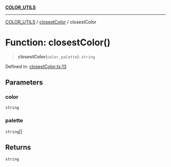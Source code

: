 [**COLOR_UTILS**](../../README.md)

***

[COLOR_UTILS](../../README.md) / [closestColor](../README.md) / closestColor

# Function: closestColor()

> **closestColor**(`color`, `palette`): `string`

Defined in: [closestColor.ts:13](https://github.com/dailker/everyutil/blob/7c30ec40bbb398255a9be572db0a537e8bcb9c11/src/color/closestColor.ts#L13)

## Parameters

### color

`string`

### palette

`string`[]

## Returns

`string`
